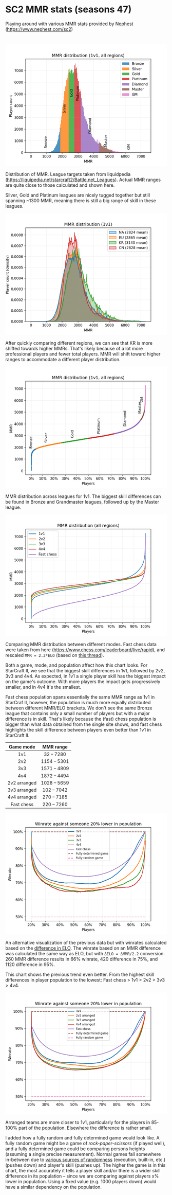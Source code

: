 # SC2 MMR stats (seasons 47)

Playing around with various MMR stats provided by Nephest (https://www.nephest.com/sc2)

#

![Screenshot](./MMR_hist.png)

Distribution of MMR. League targets taken from liquidpedia (https://liquipedia.net/starcraft2/Battle.net_Leagues). Actual MMR ranges are quite close to those calculated and shown here.

Silver, Gold and Platinum leagues are nicely tugged together but still spanning ~1300 MMR, meaning there is still a big range of skill in these leagues.

![Screenshot](./MMR_dist_region_compare.png)

After quickly comparing different regions, we can see that KR is more shifted towards higher MMRs. That's likely because of a lot more professional players and fewer total players. MMR will shift toward higher ranges to accommodate a different player distribution.

![Screenshot](./MMR_dist_1v1.png)

MMR distribution across leagues for 1v1. The biggest skill differences can be found in Bronze and Grandmaster leagues, followed up by the Master league.

![Screenshot](./MMR_dist_comparing_modes.png)

Comparing MMR distribution between different modes. Fast chess data were taken from here (https://www.chess.com/leaderboard/live/rapid), and rescaled `MMR = 2.2*ELO` (based on [this thread](https://www.reddit.com/r/starcraft/comments/6dn6jf/does_anybody_have_more_detailed_stats_on_mmr/)).

Both a game, mode, and population affect how this chart looks. For StarCraft II, we see that the biggest skill differences in 1v1, followed by 2v2, 3v3 and 4v4. As expected, in 1v1 a single player skill has the biggest impact on the game's outcome. With more players the impact gets progressively smaller, and in 4v4 it's the smallest.

Fast chess population spans essentially the same MMR range as 1v1 in StarCraf II, however, the population is much more equally distributed between different MMR/ELO brackets. We don't see the same Bronze league that contains only a small number of players but with a major difference is in skill. That's likely because the (fast) chess population is bigger than what data obtained from the single site shows, and fast chess highlights the skill difference between players even better than 1v1 in StarCraft II.

| Game mode  | MMR range 
:---: |  :---:
|1v1 | 32 – 7280 |
|2v2 | 1154 – 5301 |
|3v3 | 1571 – 4809 |
|4v4 | 1872 – 4494 |
|2v2 arranged | 1028 – 5659 |
|3v3 arranged | 102 – 7042 |
|4v4 arranged | 270 – 7185 |
|Fast chess | 220 – 7260 |


![Screenshot](./Winrate20.png) 

An alternative visualization of the previous data but with winrates calculated based on the [difference in ELO](https://en.wikipedia.org/wiki/Elo_rating_system#Mathematical_details). The winrate based on an MMR difference was calculated the same way as ELO, but with `ΔELO = ΔMMR/2.2` conversion. 260 MMR difference results in 66% winrate, 420 difference in 75%, and 1120 difference in 95%.

This chart shows the previous trend even better. From the highest skill differences in player population to the lowest: Fast chess > 1v1 > 2v2 > 3v3 > 4v4. 

![Screenshot](./Winrate20A.png)

Arranged teams are more closer to 1v1, particularly for the players in 85-100% part of the population. Elsewhere the difference is rather small.

I added how a fully random and fully determined game would look like. A fully random game might be a game of *rock-paper-scissors* (if played well), and a fully determined game could be comparing persons heights (assuming a single precise measurement). Normal games fall somewhere in-between due to [various sources of randomness](https://www.maguro.one/2021/06/TR09-gameplay-variety.html#sources) (execution, built-in, etc.) (pushes down) and player's skill (pushes up). The higher the game is in this chart, the most accurately it tells a player skill and/or there is a wider skill difference in its population – since we are comparing against players x% lower in population. Using a fixed value (e.g. 1000 players down) would have a similar dependency on the population.
